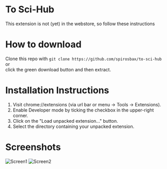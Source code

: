 # To Sci-Hub
This extension is not (yet) in the webstore, so follow these instructions

# How to download
Clone this repo with
`git clone https://github.com/spirosbax/to-sci-hub`  
or   
click the green download button and then extract.

# Installation Instructions
1. Visit chrome://extensions (via url bar or menu -> Tools -> Extensions).  
2. Enable Developer mode by ticking the checkbox in the upper-right corner.  
3. Click on the "Load unpacked extension..." button.  
4. Select the directory containing your unpacked extension.  

# Screenshots
![Screen1](https://imgur.com/a/9xHWaTN)
![Screen2](https://imgur.com/a/iZL4lxq)
